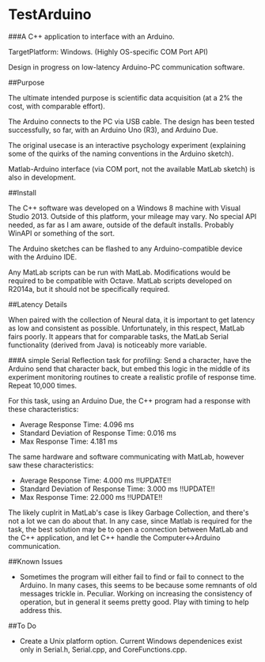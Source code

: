# TestArduino

###A C++ application to interface with an Arduino.

TargetPlatform: Windows. (Highly OS-specific COM Port API)

Design in progress on low-latency Arduino-PC communication software.

##Purpose

The ultimate intended purpose is scientific data acquisition (at a 2% the cost, with comparable effort).

The Arduino connects to the PC via USB cable.  The design has been tested successfully, so far, with an Arduino Uno (R3), and Arduino Due.

The original usecase is an interactive psychology experiment (explaining some of the quirks of the naming conventions in the Arduino sketch).

Matlab-Arduino interface (via COM port, not the available MatLab sketch) is also in development.

##Install

The C++ software was developed on a Windows 8 machine with Visual Studio 2013.  Outside of this platform, your mileage may vary.  No special API needed, as far as I am aware, outside of the default installs.  Probably WinAPI or something of the sort.

The Arduino sketches can be flashed to any Arduino-compatible device with the Arduino IDE.

Any MatLab scripts can be run with MatLab.  Modifications would be required to be compatible with Octave.  MatLab scripts developed on R2014a, but it should not be specifically required.

##Latency Details

When paired with the collection of Neural data, it is important to get latency as low and consistent as possible.  Unfortunately, in this respect, MatLab fairs poorly.  It appears that for comparable tasks, the MatLab Serial functionality (derived from Java) is noticeably more variable.

###A simple Serial Reflection task for profiling:
  Send a character, have the Arduino send that character back, but embed this logic in the middle of its experiment monitoring routines to create a realistic profile of response time.  Repeat 10,000 times.

For this task, using an Arduino Due, the C++ program had a response with these characteristics:
* Average Response Time:                4.096 ms
* Standard Deviation of Response Time:  0.016 ms
* Max Response Time:                    4.181 ms

The same hardware and software communicating with MatLab, however saw these characteristics:
* Average Response Time:                4.000 ms  !!UPDATE!!
* Standard Deviation of Response Time:  3.000 ms  !!UPDATE!!
* Max Response Time:                   22.000 ms  !!UPDATE!!

The likely cuplrit in MatLab's case is likey Garbage Collection, and there's not a lot we can do about that.  In any case, since Matlab is required for the task, the best solution may be to open a connection between MatLab and the C++ application, and let C++ handle the Computer<->Arduino communication.


##Known Issues

* Sometimes the program will either fail to find or fail to connect to the Arduino.  In many cases, this seems to be because some remnants of old messages trickle in.  Peculiar.  Working on increasing the consistency of operation, but in general it seems pretty good.  Play with timing to help address this.

##To Do

* Create a Unix platform option.  Current Windows dependenices exist only in Serial.h, Serial.cpp, and CoreFunctions.cpp.
